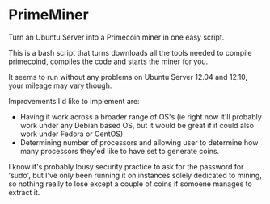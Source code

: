 PrimeMiner
==========

Turn an Ubuntu Server into a Primecoin miner in one easy script.

This is a bash script that turns downloads all the tools needed to compile primecoind, compiles the code and starts the miner for you. 

It seems to run without any problems on Ubuntu Server 12.04 and 12.10, your mileage may vary though.

Improvements I'd like to implement are:

* Having it work across a broader range of OS's (ie right now it'll probably work under any Debian based OS, but it would be great if it could also work under Fedora or CentOS)
* Determining number of processors and allowing user to determine how many processors they'ed like to have set to generate coins.

I know it's probably lousy security practice to ask for the password for 'sudo', but I've only been running it on instances solely dedicated to mining, so nothing really to lose except a couple of coins if somoene manages to extract it.
